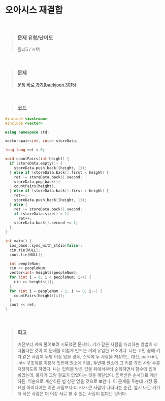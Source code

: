 오아시스 재결합
====
<br/>

>### 문제 유형/난이도
>플레5 / 스택
<br/>

>### 문제
> <a href="https://www.acmicpc.net/problem/3015">문제 바로 가기(baekjoon 3015)</a>
<br/>

>### 코드
```C++
#include <iostream>
#include <vector>

using namespace std;

vector<pair<int, int>> storeData;

long long ret = 0;

void countPairs(int height) {
  if (storeData.empty()) {
    storeData.push_back({height, 1});
  } else if (storeData.back().first < height) {
    ret += storeData.back().second;
    storeData.pop_back();
    countPairs(height);
  } else if (storeData.back().first > height) {
    ret++;
    storeData.push_back({height, 1});
  } else {
    ret += storeData.back().second;
    if (storeData.size() > 1)
      ret++;
    storeData.back().second += 1;
  }
}

int main() {
  ios_base::sync_with_stdio(false);
  cin.tie(NULL);
  cout.tie(NULL);

  int peopleNum;
  cin >> peopleNum;
  vector<int> heights(peopleNum);
  for (int i = 0; i < peopleNum; i++) {
    cin >> heights[i];
  }
  for (int i = peopleNum - 1; i >= 0; i--) {
    countPairs(heights[i]);
  }
  cout << ret;
}
```
<br/>

>### 회고
>예전부터 계속 풀어보려 시도했던 문제다. 키가 같은 사람을 처리하는 방법이 까다롭다는 것이 이 문제를 어렵게 만드는 거의 유일한 요소이다. 나는 고민 끝에 키가 같은 사람이 두명 이상 있을 경우, 스택에 두 사람을 저장하는 대신, pair<int, int> 구조체를 이용해 첫번째 원소에 키를, 두번째 원소에 그 키를 가진 사람 수를 저장하도록 하였다.
>나는 입력을 받은 값을 뒤에서부터 순회하면서 함수에 집어넣었는데, 풀다가 그럴 필요가 없었다는 것을 깨달았다. 입력받은 순서대로 계산하든, 역순으로 계산하든 별 상관 없을 것으로 보인다.
>이 문제를 푸는데 가장 중요한 아이디어는 어떤 사람보다 더 키가 큰 사람이 나타나는 순간, 앞서 나온 키가 더 작은 사람은 더 이상 서로 볼 수 있는 사람이 없다는 것이다.
